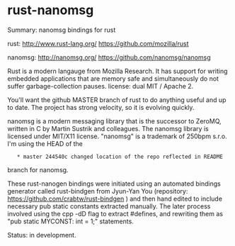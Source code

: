rust-nanomsg
============

Summary: nanomsg bindings for rust

rust: http://www.rust-lang.org/
      https://github.com/mozilla/rust

nanomsg: http://nanomsg.org/
         https://github.com/nanomsg/nanomsg

Rust is a modern langauge from Mozilla Research. It has  support for 
 writing embedded applications that are memory safe and simultaneously
 do not suffer garbage-collection pauses. license: dual MIT / Apache 2.

 You'll want the github MASTER branch of rust to do anything useful
 and up to date. The project has strong velocity, so it is evolving
 quickly.

nanomsg is a modern messaging library that is the 
 successor to ZeroMQ, written in C by Martin Sustrik and colleagues.
 The nanomsg library is licensed under MIT/X11 license. "nanomsg" 
 is a trademark of 250bpm s.r.o.  I'm using the HEAD of the

       * master 244540c changed location of the repo reflected in README

 branch for nanomsg.



These rust-nanogen bindings were initiated using an automated bindings
 generator called rust-bindgen from Jyun-Yan You (repository:
 https://github.com/crabtw/rust-bindgen ) and then hand edited to
 include necessary pub static constants extracted manually. The
 later process involved using the cpp -dD flag to extract #defines,
 and rewriting them as "pub static MYCONST: int = 1;" statements.


Status:  in development. 
